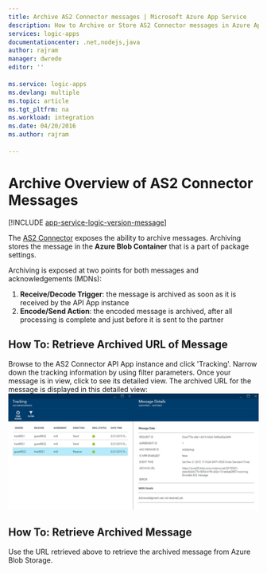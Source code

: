 ```yaml
---
title: Archive AS2 Connector messages | Microsoft Azure App Service
description: How to Archive or Store AS2 Connector messages in Azure App Service
services: logic-apps
documentationcenter: .net,nodejs,java
author: rajram
manager: dwrede
editor: ''

ms.service: logic-apps
ms.devlang: multiple
ms.topic: article
ms.tgt_pltfrm: na
ms.workload: integration
ms.date: 04/20/2016
ms.author: rajram

---
```

# Archive Overview of AS2 Connector Messages
[!INCLUDE [app-service-logic-version-message](../../includes/app-service-logic-version-message.md)]

The [AS2 Connector](app-service-logic-connector-as2.md) exposes the ability to archive messages. Archiving stores the message in the **Azure Blob Container** that is a part of package settings. 

Archiving is exposed at two points for both messages and acknowledgements (MDNs):

1. **Receive/Decode Trigger**: the message is archived as soon as it is received by the API App instance 
2. **Encode/Send Action**: the encoded message is archived, after all processing is complete and just before it is sent to the partner 

## How To: Retrieve Archived URL of Message
Browse to the AS2 Connector API App instance and click 'Tracking'. Narrow down the tracking information by using filter parameters. Once your message is in view, click to see its detailed view. The archived URL for the message is displayed in this detailed view:  
![](./media/app-service-logic-archive-as2-messages/Tracking.jpg)  

## How To: Retrieve Archived Message
Use the URL retrieved above to retrieve the archived message from Azure Blob Storage.

<!--Image references-->
[1]: ./media/app-service-logic-archive-as2-messages/Tracking.jpg

